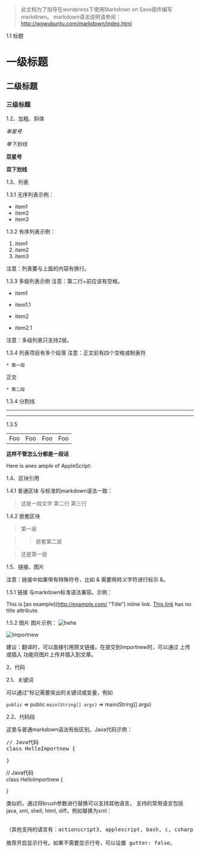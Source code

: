 >此文档为了指导在wordpress下使用Markdown on Save插件编写markdown。
markdown语法说明请参阅：http://wowubuntu.com/markdown/index.html

1.1 标题
# 一级标题
## 二级标题
### 三级标题


1.2、加粗、斜体

*单星号*

_单下划线_

**双星号**

__双下划线__

1.3、列表

1.3.1 无序列表示例：

* item1
* item2
* item3

1.3.2 有序列表示例：

1. item1
1. item2
1. item3

注意：列表要与上面的内容有换行。

1.3.3 多级列表示例
注意：第二行+前应该有空格。

* item1
 + item1.1
* item2
 + item2.1

注意：多级列表只支持2层。

1.3.4 列表项目有多个段落
注意：正文前有四个空格或制表符

    * 第一段

正文

    * 第二段


1.3.4 分割线

***

---

1.3.5

<table>
    <tr>
        <td>Foo</td>
        <td>Foo</td>
        <td>Foo</td>
        <td>Foo</td>
    </tr>
</table>

**这样不管怎么分都是一段话**
<p>Here is anex
 ample of AppleScript:</p>


1.4、区块引用

1.4.1 普通区块
与标准的markdown语法一致：

> 这是一段文字
> 第二行
> 第三行

1.4.2 嵌套区块

> 第一层

>> 嵌套第二层

> 还是第一层


1.5、链接、图片

注意：链接中如果带有特殊符号，比如 & 需要用转义字符进行标示 \&。

1.5.1 链接
与markdown标准语法兼容。示例：

This is [an example](http://example.com/ “Title”) inline link.
[This link](http://example.net/) has no title attribute.

1.5.2 图片
图片示例：
![hehe](/home/colin/NoteBook/Resource/Picture/test1.png)

![Importnew](http://www.importnew.com/wp-content/uploads/2012/11/importNew-233×50.jpg)

建议：翻译时，可以直接引用原文链接。在提交到Importnew时，可以通过 上传或插入 功能将图片上传并插入到文章。

2、代码

2.1、关键词

可以通过“标记需要突出的关键词或变量，例如

`public` => public
`main(String[] args)` => main(String[] args)

2.2、代码段

这里与普通markdown语法有些区别。Java代码示例：

<pre class=”brush: java; gutter: true;”>
// Java代码
class HelloImportnew {

}
</pre>

// Java代码   
class HelloImportnew {

}

类似的，通过将brush参数进行替换可以支持其他语言。
支持的常用语言包括java, xml, shell, html, diff。例如替换为xml：

<pre class=”brush: xml; gutter: true;”>

（其他支持的语言有：actionscript3, applescript, bash, c, csharp, cpp, css, coldfusion, delphi, diff, erlang, groovy, html, javafx, javascript, php, pascal, patch, perl, text, powershell, python, ruby, rails, sql, sass, scala, shell, vb, vbnet, xhtml, xml, xslt）。

推荐开启显示行号。如果不需要显示行号，可以设置 gutter: false。
